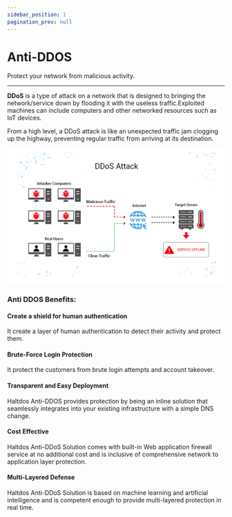 ```yaml
---
sidebar_position: 1
pagination_prev: null
---
```


# Anti-DDOS

Protect your network from malicious activity.

---

**DDoS** is a type of attack on a network that is designed to bringing the network/service down by flooding it with the useless traffic.Exploited machines can include computers and other networked resources such as IoT devices.

From a high level, a DDoS attack is like an unexpected traffic jam clogging up the highway, preventing regular traffic from arriving at its destination.

![example_of_ddos_attack](/img/ddos/v2/ddos1.png)

### Anti DDOS Benefits:

#### Create a shield for human authentication

It create a layer of human authentication to detect their activity and protect them.

#### Brute-Force Login Protection

It protect the customers from brute login attempts and account takeover.

#### **Transparent and Easy Deployment**

Haltdos Anti-DDOS provides protection by being an inline solution that seamlessly integrates into your existing infrastructure with a simple DNS change.

#### **Cost Effective**

Haltdos Anti-DDoS Solution comes with built-in Web application firewall service at no additional cost and is inclusive of comprehensive network to application layer protection.

#### **Multi-Layered Defense**

Haltdos Anti-DDoS Solution is based on machine learning and artificial intelligence and is competent enough to provide multi-layered protection in real time.